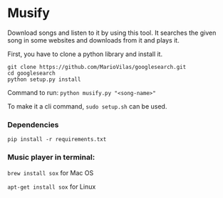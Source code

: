 # Musify
Download songs and listen to it by using this tool. It searches the given song in some websites and downloads from it and plays it.

First, you have to clone a python library and install it.
```
git clone https://github.com/MarioVilas/googlesearch.git
cd googlesearch
python setup.py install
```

Command to run:
```python musify.py "<song-name>"```

To make it a cli command, `sudo setup.sh` can be used.

### Dependencies
```pip install -r requirements.txt```

### Music player in terminal:
`brew install sox` for Mac OS

`apt-get install sox` for Linux
